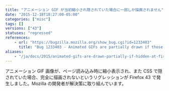 ```yaml
---
title: "アニメーション GIF が当初縮小され隠されていた場合に一部しか描画されません"
date: "2015-12-18T18:27:00-05:00"
categories: ["misc"]
tags: []
versions: ["43"]
statuses: "regressed"
references:
    - url: "https://bugzilla.mozilla.org/show_bug.cgi?id=1233403"
      title: "Bug 1233403 - Animated GIFs are partially drawn if those are hidden at first"
aliases:
    - "/ja/docs/2015/animated-gifs-are-drawn-partially-if-hidden-at-first/"
---
```

アニメーション GIF 画像が、ページ読み込み時に縮小表示され、また CSS で隠されていた場合、完全に描画されないというリグレッションが Firefox 43 で発生しました。Mozilla の開発者が解決策に取り組んでいます。
